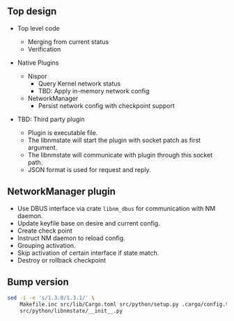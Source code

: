 ## Top design
 * Top level code
    * Merging from current status
    * Verification
 * Native Plugins
    * Nispor
        * Query Kernel network status
        * TBD: Apply in-memory network config
    * NetworkManager
        * Persist network config with checkpoint support

 * TBD: Third party plugin
    * Plugin is executable file.
    * The libnmstate will start the plugin with socket patch as first argument.
    * The libnmstate will communicate with plugin through this socket path.
    * JSON format is used for request and reply.


## NetworkManager plugin
 * Use DBUS interface via crate `libnm_dbus` for communication with NM daemon.
 * Update keyfile base on desire and current config.
 * Create check point
 * Instruct NM daemon to reload config.
 * Grouping activation.
 * Skip activation of certain interface if state match.
 * Destroy or rollback checkpoint

## Bump version

```bash
sed -i -e 's/1.3.0/1.3.1/' \
    Makefile.inc src/lib/Cargo.toml src/python/setup.py .cargo/config.toml \
    src/python/libnmstate/__init__.py
```

